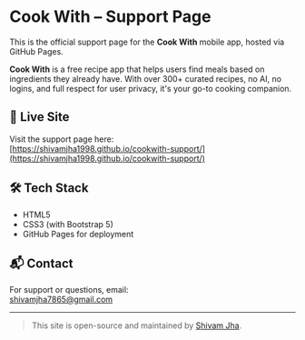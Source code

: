 # Cook With – Support Page

This is the official support page for the **Cook With** mobile app, hosted via GitHub Pages.

**Cook With** is a free recipe app that helps users find meals based on ingredients they already have. With over 300+ curated recipes, no AI, no logins, and full respect for user privacy, it's your go-to cooking companion.

## 📄 Live Site

Visit the support page here:  
[https://shivamjha1998.github.io/cookwith-support/](https://shivamjha1998.github.io/cookwith-support/)

## 🛠 Tech Stack

- HTML5
- CSS3 (with Bootstrap 5)
- GitHub Pages for deployment

## 📬 Contact

For support or questions, email:  
[shivamjha7865@gmail.com](mailto:shivamjha7865@gmail.com)

---

> This site is open-source and maintained by [Shivam Jha](https://github.com/shivamjha1998).
